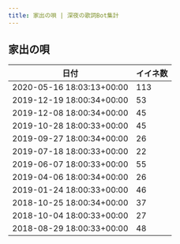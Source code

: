 ```yaml
---
title: 家出の唄 | 深夜の歌詞Bot集計
---
```

## 家出の唄

|日付|イイネ数|
|-|-|
|2020-05-16 18:03:13+00:00|113|
|2019-12-19 18:00:34+00:00|53|
|2019-12-08 18:00:34+00:00|45|
|2019-10-28 18:00:33+00:00|45|
|2019-09-27 18:00:34+00:00|26|
|2019-07-18 18:00:33+00:00|22|
|2019-06-07 18:00:33+00:00|55|
|2019-04-06 18:00:34+00:00|26|
|2019-01-24 18:00:33+00:00|46|
|2018-10-25 18:00:34+00:00|37|
|2018-10-04 18:00:33+00:00|27|
|2018-08-29 18:00:33+00:00|48|
